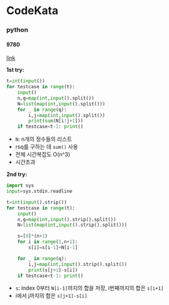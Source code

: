 # CodeKata
### python
#### 9780
[link](https://www.acmicpc.net/problem/9780)

<b>1st try:</b>

```python
t=int(input())
for testcase in range(t):
    input()
    n,q=map(int,input().split())
    N=list(map(int,input().split()))
    for _ in range(q):
        i,j=map(int,input().split())
        print(sum(N[i:j+1]))
    if testcase<t-1: print()
```
- `N`: n개의 정수들의 리스트
- rsq를 구하는 데 `sum()` 사용
- 전체 시간복잡도 O(n^3)
- 시간초과

<b>2nd try:</b>

```python
import sys
input=sys.stdin.readline

t=int(input().strip())
for testcase in range(t):
    input()
    n,q=map(int,input().strip().split())
    N=list(map(int,input().strip().split()))

    s=[0]*(n+1)
    for i in range(1,n+1):
        s[i]=s[i-1]+N[i-1]

    for _ in range(q):
        i,j=map(int,input().strip().split())
        print(s[j+1]-s[i])
    if testcase<t-1: print()
```
- `s`: index 0부터 `N[i-1]`까지의 합을 저장, i번째까지의 합은 `s[i+1]`
- i에서 j까지의 합은 `s[j+1]-s[i]`